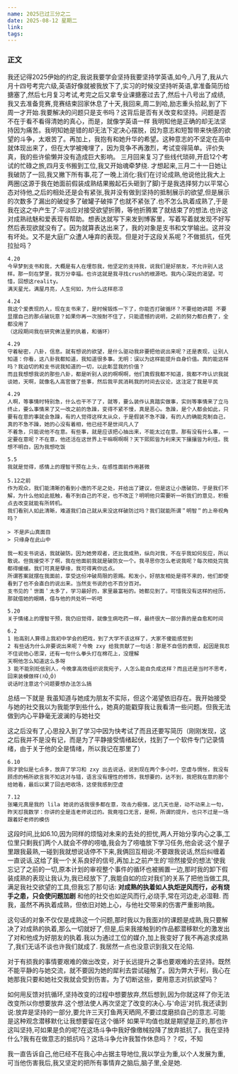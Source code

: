 ```yaml
---
name: 2025已过三分之二
date: 2025-08-12 星期二
link: 
tags:
---
```

### 正文

我还记得2025伊始的约定,我说我要学会坚持我要坚持学英语,如今,八月了,我从六月十四号考完六级,英语好像就被我放下了,实习的时候没坚持听英语,拿准备简历给搪塞了,然后七月复习考试,考完之后又拿专业课搪塞过去了,然后十八号出了成绩,我又去准备竞赛,竞赛结束回家休息了十天,我回来,周二到哈,励志重头拾起,到了下周一才开始.我要解决的问题只是支书吗？这背后是否有关改变和坚持。问题是否不在于看不看得清她的真心，而是，就像学英语一样 我明知他是正确的却无法坚持因为痛苦。我明知她是错的却无法下定决心摆脱，因为意志和短暂带来快感的欲望的斗争，太艰苦了。再加上，我抱有和她升华的希望。这种意志的不坚定在高中就体现出来了，但在大学被掩埋了，因为竞争不再激烈，考试变得简单。评价失真，我的些许偷懒并没有造成巨大影响。
三月回来复习了些线代琐碎,开启12个考试的忙碌之旅,四月支书搬到工位,我又开始魂牵梦绕.
才想起来,三月二十一日她让我破防了一回,我又撇下所有事,花了一晚上消化:我们在讨论成熟,他说他比我大上两圈(这源于我在她面前假装成熟结果搬起石头砸到了脚)于是我选择努力以平常心态对待他,之后的相处还是会有紧张,我并没有做到坚持的抵制展示的欲望,但是展示的次数多了漏出的破绽多了破罐子破摔了也就不紧张了.也不怎么执着成熟了,于是我在这之中产生了:平淡应对接受欲望折腾，等他折腾累了就结束了的想法.也许这对成熟祛魅和爱表现有帮助。想表达就写下来发到博客里，写着写着就发现不好写然后表现欲就没有了。因为就算表达出来了，我的对象是支书和文学输出。这并没有坏处。又不是大庭广众遭人唾弃的表现。但是对于这段关系呢？不做抵抗，任凭拉扯吗？

```
4.20
今早梦到支书和我，大概是有人在埋怨我，他坚定的支持我，说我们是好朋友，不允许别人这样。那一刻在梦里，我万分幸福。也许这就是我寻找crush的根源吧。我内心深处的渴望。可惜，回想这reality。
满天星光，满屋月亮，人生何如，为什么这样悲凉

4.24
我这个爱表现的人，现在支书来了，是时候锻炼一下了，你能否打破循环？不要给她讲题 不要显摆自己的那点破玩意？如果你再一次按耐不住了，只能遗憾的说明，之前的努力都白费了，全都没用了
（这段期间我在研究佛法里的执着，和循环）

4.29
守着秘密，八卦，信息。就有想说的欲望，是什么驱动我非要把他说出来呢？还是表现，让别人知道：你看，这八卦我都知道，我知道很多事。无明：误以为这样能提升自身价值。真的能这样吗？我迫切的和支书说我知道的一切，以此彰显我的价值？
而且我想想我说的那些八卦，都是听别人说的啊啊啊，他们真假我都不知道，我都不咋认识我就谈她，天啊，就像名人高官做了些事，然后我平民消耗我的时间去议论，这注定了我是平民

4.29
人啊，等事情时特别急，什么也干不了了，就等，要么装作认真踏实做事，实则等事情来了立马终止，要么事情来了又一改之前的急躁，变得不紧不慢，真是恶心。急躁，是个人都会如此，只要有在意的事就会急躁，有的人觉得这样太从众，于是假装不急不躁，有的人的确能克制自己，真的不急不躁，她的心没有着相，他已经不是世间凡人了
不着急，只能说他不在意。有些事，就是应该把心抽出来，不能太过在意。那有没有什么事，一定要在意呢？不在意，他还活在这世界上干嘛啊啊啊？天下熙熙皆为利来天下攘攘皆为利往。我想不明白，因为我想吃饭

5.5
我就是觉得，感情上的理智干预在上头，在感性面前作用甚微

5.12之前
作为观众，我们能清晰的看到小唐的不足之处，并给出了建议，但是这让小唐破防，于是我们不解，为什么他如此抵触，看不到自己的不足，也不改正？明明他只需要听一听我们的意见，积极点去改变就能有所转机。
我们看别人如此清晰，难道我们自己就从来没这样破防过吗？我们就能所谓＂明智＂的上帝视角吗？

> 不是庐山真面目
> 只缘身在此山中

我一和支书说话，我就破防。因为她旁观者，还比我成熟，纵向对我，不在乎我如何反应，所以敢说。但我接受不了啊，我在他面前我就是破防女一个。我寻思你怎么老说我呢？每次相处完我都得缓缓。我们可真是孽缘，我可得离你远点。
所谓答案就摆在我面前，享受这份冲破局限的恩赐。和发小，好朋友相处是得不来的，他们即使看到了也不会直白的说出来。当然支书说的也不百分百对。
支书见的＇世面＇太多了，学习最好的，家里最富裕的。她都见到了。可惜我没有这样的经历，那就借她的眼睛，借与他的共处听一听吧

5.20
关于情绪上的理智干预，我仍旧觉得，就像生病吃药一样，最终很大一部分靠的是自愈和时间

6.2
1 抬高别人算得上我初中学会的把戏，到了大学不该这样了，大家不傻能感觉到
2 有些话为什么非要说出来呢？今晚 zxy 给我贡献了一句话：那是不自信的表现，起因是我忍不住说他心思深，还有一句什么拳头打在棉花上，没理解
天啊他怎么知道这么多呀
3 能不能别贬低别人，今晚拿高效组织说我宛子，人怎么能自负成这样？而且还是当时不思考，回来装模做样(ꐦÒ‸Ó)
说话时注意这个问题要想办法怎么搞

```

总结一下就是
我虽知道与她成为朋友不实际，但这个渴望依旧存在。我开始接受与她的社交我以为我能学到些什么，她真的能戳穿我让我看清一些问题。但我无法做到内心平静毫无波澜的与她社交


这之后没有了,心思投入到了学习中因为快考试了而且还要写简历（刚刚发现，这之后我并不是没有记，而是为了平静接受情绪起伏，找到了一个软件专门记录情绪，由于关于他的全是情绪，所以我记在那里了）


```
6.10
刚才貌似是七点多，放弃了学习和 zxy 出去说话，说到现在两个多小时，空虚与惆怅，我没有顾虑的畅所欲言我不知这对与错，语言没有理性的修饰，我想要的，达不到，我把我在意的那个给她看，最后以累了回去吧收场，这使我感到空虚

7.12
张曦元真是我的 lila 她说的话我很多都在意，攻击力极强，这几天也是，动不动来上一句，昨天怼我数学：你讲的全是连老师说过的。我竟哑口无言，是啊，所谓的提升，也只不过是一场跟着好老师的模仿
```


这段时间,比如6.10,因为同样的烦恼对未来的去处的担忧,两人开始分享内心之事,工位里只剩我们两个人就会不停的唠嗑,我会为了唠嗑放下学习任务,他会说:这个屋子里跟我最熟,一碰到我就想说话停不下来,我俩回互相说:不要跟我说话,然后纠缠着一直说话,这给了我一个关系良好的信号,再加上之前产生的'坦然接受的想法'使我忘记了之前的一切,原本计划的审视整个事件的循环也被搁置一边,那时我的卸下假装成熟的表现让我认为,我已经放下了,我能自如的应对我们的关系了把他当做工具,满足我社交欲望的工具,但我忘了那句话:
**对成熟的执着如人执炬逆风而行，必有烧手之患，只会使问题加剧**
和他的社交也如逆风而行,必烧手,常在河边走,必湿鞋.
而我，虽然不再执着成熟，但依旧对她上心，与他社交带来的伤害严重影响我。

这句话的对象不仅仅是成熟这一个问题,那时我以为我面对的课题是成熟,我只要解决了对成熟的执着,那么一切就好了,但是,后来我接触到的作品都潜移默化的激发出了对和他成为好朋友的执着.我以为通过工位的媒介,加上我变好了我不再追求成熟了,我们无话不谈也许我们就成了.
我居然一点也没意识到我又在沦陷.

对于有损我的事情要艰难的做出改变，对于长远提升之事也要艰难的去坚持。既然不能平静的与她交流，就不要因为她的犀利去尝试碰触了。因为弊大于利，我心在她那我只要和她社交我就会受到伤害。为了切断这些，要用意志对抗欲望吗？

如何用反馈对抗循环,坚持改变的过程中想要放弃,然后想到,因为你就这样了你无法改变所以你想要放弃.这个想法使人再次坚定了改变的决心.与'命运'对抗.我还读到说:放弃是坚持的一部分,要允许三天打鱼两天晒网,不要过度磨损自己的意志.可能是这种观念潜移默化让我想要留在这个循环
如果平均值也就是期望是正的,那也许这叫坚持,可如果是负的呢?在这场斗争中我好像缴械投降了放弃抵抗了。我在坚持什么?我有在做意志的抵抗吗？这场斗争允许我暂作休息吗？？哎，不知


我一直告诉自己,他已经不在我心中占据主导地位,我以学业为重,以个人发展为重,可当他伤害我后,我又坚定的把所有事情弃之脑后,脑子里,全是她.